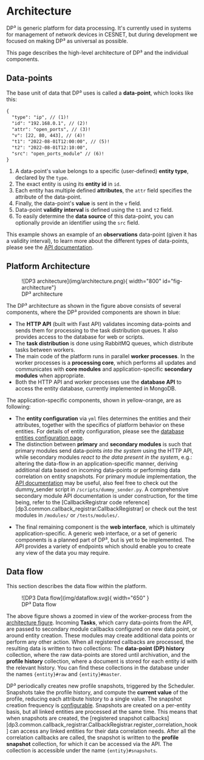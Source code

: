 # Architecture

DP³ is generic platform for data processing. 
It's currently used in systems for management of network devices in CESNET, 
but during development we focused on making DP³ as universal as possible.

This page describes the high-level architecture of DP³ and the individual components.

## Data-points

The base unit of data that DP³ uses is called a **data-point**, which looks like this:

```{ .json }
{
  "type": "ip", // (1)!
  "id": "192.168.0.1", // (2)!
  "attr": "open_ports", // (3)!
  "v": [22, 80, 443], // (4)!
  "t1": "2022-08-01T12:00:00", // (5)!
  "t2": "2022-08-01T12:10:00",
  "src": "open_ports_module" // (6)!
}
```

1. A data-point's value belongs to a specific (user-defined) **entity type**, declared by the `type`.
2. The exact entity is using its **entity id** in `id`. 
3. Each entity has multiple defined **attributes**, the `attr` field specifies the attribute of the data-point.
4. Finally, the data-point's **value** is sent in the `v` field.
5. Data-point **validity interval** is defined using the `t1` and `t2` field. 
6. To easily determine the **data source** of this data-point, you can optionally provide an identifier using the `src` field.

This example shows an example of an **observations** data-point (given it has a validity interval),
to learn more about the different types of data-points, please see the [API documentation](../api/#insert-datapoints).

## Platform Architecture  

[//]: # (Using png here to ensure proper logo rendering)
<figure markdown>
  ![DP3 architecture](img/architecture.png){ width="800" id="fig-architecture"}
  <figcaption>DP³ architecture</figcaption>
</figure>

The DP³ architecture as shown in the figure above consists of several components, 
where the DP³ provided components are shown in blue:

- The **HTTP API** (built with Fast API) validates incoming data-points and sends them 
  for processing to the task distribution queues. 
  It also provides access to the database for web or scripts.
- The **task distribution** is done using RabbitMQ queues, which distribute tasks between workers.
- The main code of the platform runs in parallel **worker processes**. 
  In the worker processes is a **processing core**,
  which performs all updates and communicates with **core modules** and
  application-specific **secondary modules** when appropriate.
- Both the HTTP API and worker processes use the **database API** to access the entity database,
  currently implemented in MongoDB.

The application-specific components, shown in yellow-orange, are as following:


- The **entity configuration** via `yml` files determines the entities and their attributes,
  together with the specifics of platform behavior on these entities. 
  For details of entity configuration, please see the [database entities configuration page](configuration/db_entities.md).
- The distinction between **primary** and **secondary modules** is such that primary modules
  send data-points _into the system_ using the HTTP API, while secondary modules _react
  to the data present in the system_, e.g.: altering the data-flow in an application-specific manner,
  deriving additional data based on incoming data-points or performing data correlation on entity snapshots.
  For primary module implementation, the [API documentation](../api/#insert-datapoints) may be useful, 
  also feel free to check out the dummy_sender script in `/scripts/dummy_sender.py`.
  A comprehensive secondary module API documentation is under construction, for the time being, 
  refer to the [CallbackRegistrar code reference][dp3.common.callback_registrar.CallbackRegistrar] or 
  check out the test modules in `/modules/` or `/tests/modules/`.

[//]: # (TODO: A comprehensive secondary module API documentation, change above to link)

- The final remaining component is the **web interface**, which is ultimately application-specific.
  A generic web interface, or a set of generic components is a planned part of DP³, but is yet to be implemented.
  The API provides a variety of endpoints which should enable you to create any view of the data you may require.

[//]: # (TODO: generic web interface)

## Data flow

This section describes the data flow within the platform.

<figure markdown>
  ![DP3 Data flow](img/dataflow.svg){ width="650" }
  <figcaption>DP³ Data flow</figcaption>
</figure>

The above figure shows a zoomed in view of the worker-process from the [architecture figure](#fig-architecture).
Incoming **Tasks**, which carry data-points from the API, 
are passed to secondary module callbacks configured on new data point, or around entity creation.
These modules may create additional data points or perform any other action. 
When all registered callbacks are processed, the resulting data is written to two collections:
The **data-point (DP) history** collection, where the raw data-points are stored until archivation,
and the **profile history** collection, where a document is stored for each entity id with the relevant history.
You can find these collections in the database under the names `{entity}#raw` and `{entity}#master`.

DP³ periodically creates new profile snapshots, triggered by the Scheduler.
Snapshots take the profile history, and compute the **current value** of the profile, 
reducing each attribute history to a single value. 
The snapshot creation frequency is [configurable](configuration/snapshots.md).
Snapshots are created on a per-entity basis, but all linked entities are processed at the same time.
This means that when snapshots are created, the [registered snapshot callbacks][dp3.common.callback_registrar.CallbackRegistrar.register_correlation_hook]
can access any linked entities for their data correlation needs. 
After all the correlation callbacks are called, the snapshot is written to the **profile snapshot** collection,
for which it can be accessed via the API. The collection is accessible under the name `{entity}#snapshots`.
